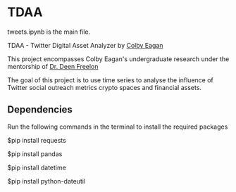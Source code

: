 # TDAA

tweets.ipynb is the main file.  

TDAA - Twitter Digital Asset Analyzer by [Colby Eagan](https://github.com/colbyeagan1)  
  
This project encompasses Colby Eagan's undergraduate research under the mentorship of [Dr. Deen Freelon](https://github.com/dfreelon)  
  
The goal of this project is to use time series to analyse the influence of Twitter social outreach metrics crypto spaces and financial assets.  



## Dependencies
Run the following commands in the terminal to install the required packages

$pip install requests  
  
$pip install pandas  
  
$pip install datetime  
  
$pip install python-dateutil